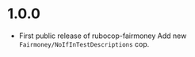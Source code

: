 # 1.0.0
* First public release of rubocop-fairmoney
Add new `Fairmoney/NoIfInTestDescriptions` cop.

